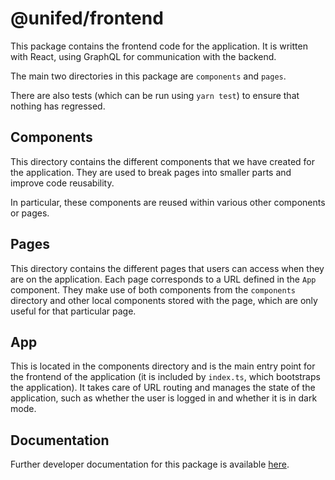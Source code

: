 # @unifed/frontend

This package contains the frontend code for the application. It is written with React, using
GraphQL for communication with the backend.

The main two directories in this package are `components` and `pages`. 

There are also tests (which can be run using `yarn test`) to ensure that
nothing has regressed. 

## Components

This directory contains the different components that we have created for the application. 
They are used to break pages into smaller parts and improve code reusability. 

In particular, these components are reused within various other components or pages.

## Pages

This directory contains the different pages that users can access when they are on the application. 
Each page corresponds to a URL defined in the `App` component. They make use of both components
from the `components` directory and other local components stored with the page, which are only useful
for that particular page.

## App

This is located in the components directory and is the main entry point for the frontend
of the application (it is included by `index.ts`, which bootstraps the application). It takes
care of URL routing and manages the state of the application, such as whether the user
is logged in and whether it is in dark mode.

## Documentation

Further developer documentation for this package is available [here](https://kiancross.github.io/unifed/developers/modules/frontend.html).

